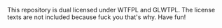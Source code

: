 This repository is dual licensed under WTFPL and GLWTPL.
The license texts are not included because fuck you that's why.
Have fun!
